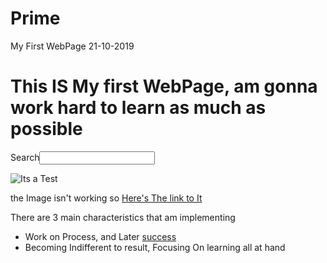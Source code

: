 # Prime
My First WebPage 21-10-2019
<h1>This IS My first WebPage, am gonna work hard to learn as much as possible</h1>
<p>Search<input type="text"></p>
<img src="https://external-content.duckduckgo.com/iu/?u=http%3A%2F%2F9buz.com%2Fcontent%2Fuploads%2Fimages%2FNovember2014%2FWork_hard_in_silence_let_your_success_make_the_noise_quote_9buz.jpg&f=1&nofb=1" alt="Its a Test">
<p>the Image isn't working so <a href="https://external-content.duckduckgo.com/iu/?u=http%3A%2F%2F9buz.com%2Fcontent%2Fuploads%2Fimages%2FNovember2014%2FWork_hard_in_silence_let_your_success_make_the_noise_quote_9buz.jpg&f=1&nofb=1">Here's The link to It</a></p>
<p>There are 3 main characteristics that am implementing</p>
<ul>
<li>Work on Process, and Later <a href="https://tripbeam.files.wordpress.com/2014/07/beautiful-mountains-to-see1.jpg">success</a></li>

  <li>Becoming Indifferent to result, Focusing On learning all at hand</li>
</ul>

